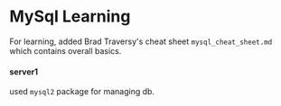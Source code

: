 # MySql Learning
For learning, added Brad Traversy's cheat sheet `mysql_cheat_sheet.md` which contains overall basics.

#### server1
used `mysql2` package for managing db.